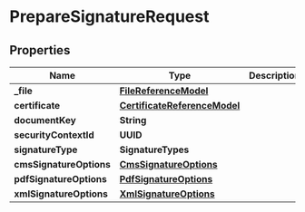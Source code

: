 

# PrepareSignatureRequest


## Properties

| Name | Type | Description | Notes |
|------------ | ------------- | ------------- | -------------|
|**_file** | [**FileReferenceModel**](FileReferenceModel.md) |  |  |
|**certificate** | [**CertificateReferenceModel**](CertificateReferenceModel.md) |  |  |
|**documentKey** | **String** |  |  [optional] |
|**securityContextId** | **UUID** |  |  [optional] |
|**signatureType** | **SignatureTypes** |  |  [optional] |
|**cmsSignatureOptions** | [**CmsSignatureOptions**](CmsSignatureOptions.md) |  |  [optional] |
|**pdfSignatureOptions** | [**PdfSignatureOptions**](PdfSignatureOptions.md) |  |  [optional] |
|**xmlSignatureOptions** | [**XmlSignatureOptions**](XmlSignatureOptions.md) |  |  [optional] |



